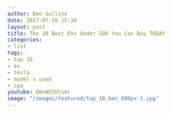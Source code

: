 ```yaml
---
author: Ben Sullins
date: 2017-07-10 15:34
layout: post
title: The 10 Best EVs Under 50K You Can Buy TODAY
categories:
- list
tags:
- top 10
- ev
- tesla
- model s used
- cpo
youtube: D6nW2SUluec
image: "/images/featured/top_10_ben_600px-1.jpg"
---
```

